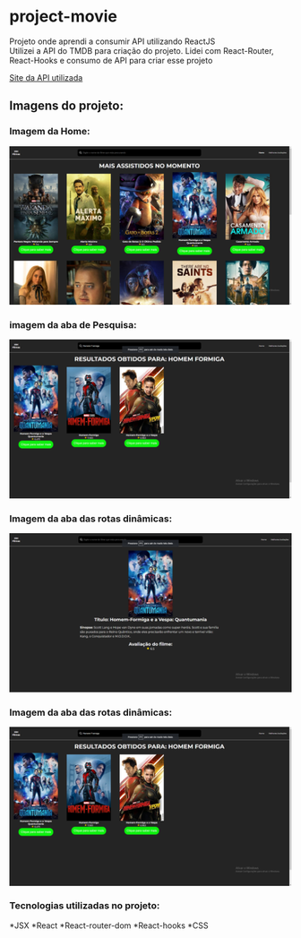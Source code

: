 # project-movie
Projeto onde aprendi a consumir API utilizando ReactJS <br/>
Utilizei a API do TMDB para criação do projeto.
Lidei com React-Router, React-Hooks e consumo de API para criar esse projeto

[Site da API utilizada](https://developers.themoviedb.org/3/getting-started/introduction)

## Imagens do projeto:

### Imagem da Home:
![Imagem da parte da home do site](image/home.png)

### imagem da aba de Pesquisa:
![Imagem da parte da home do site](image/search.png)

### Imagem da aba das rotas dinâmicas:
![Imagem da parte da home do site](image/rota_dinamica.png)


### Imagem da aba das rotas dinâmicas:
![Imagem da parte da home do site](image/search.png)


### Tecnologias utilizadas no projeto:
*JSX
*React
*React-router-dom
*React-hooks
*CSS